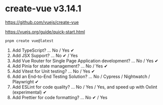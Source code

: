 # create-vue v3.14.1
https://github.com/vuejs/create-vue

https://vuejs.org/guide/quick-start.html
```bash
pnpm create vue@latest
```

1. Add TypeScript? … No / Yes ✔
2. Add JSX Support? … No ✔ / Yes
3. Add Vue Router for Single Page Application development? … No / Yes ✔
4. Add Pinia for state management? … No / Yes ✔
5. Add Vitest for Unit testing? … No / Yes ✔
6. Add an End-to-End Testing Solution? … No / Cypress / Nightwatch / Playwright ✔
7. Add ESLint for code quality? … No / Yes / Yes, and speed up with Oxlint (experimental) ✔
8. Add Prettier for code formatting? … No ✔ / Yes
